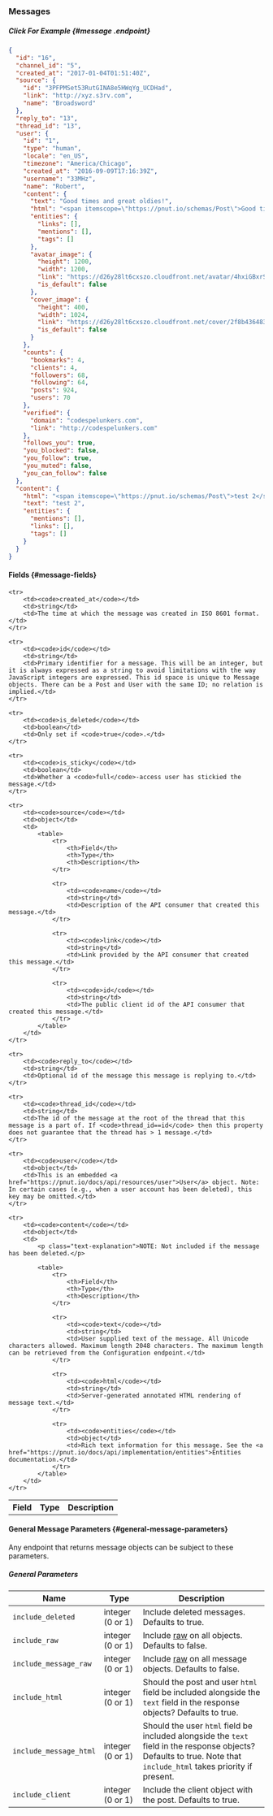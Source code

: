### Messages



##### Click For Example [<i class="fa fa-paragraph" aria-hidden="true"></i>](#message) {#message .endpoint}

```json
{
  "id": "16",
  "channel_id": "5",
  "created_at": "2017-01-04T01:51:40Z",
  "source": {
    "id": "3PFPMSet53RutGINA8e5HWqYg_UCDHad",
    "link": "http://xyz.s3rv.com",
    "name": "Broadsword"
  },
  "reply_to": "13",
  "thread_id": "13",
  "user": {
    "id": "1",
    "type": "human",
    "locale": "en_US",
    "timezone": "America/Chicago",
    "created_at": "2016-09-09T17:16:39Z",
    "username": "33MHz",
    "name": "Robert",
    "content": {
      "text": "Good times and great oldies!",
      "html": "<span itemscope=\"https://pnut.io/schemas/Post\">Good times and great oldies!</span>",
      "entities": {
        "links": [],
        "mentions": [],
        "tags": []
      },
      "avatar_image": {
        "height": 1200,
        "width": 1200,
        "link": "https://d26y28lt6cxszo.cloudfront.net/avatar/4hxiGBxrSHhBzcABGX45sJxcFsHEJ_1Kq2o04iZ2-siG--l1CONPCNRvzhwW1HWXQ3DqNxyvzj4LlY1x9EJ_Or1xGGqM9iAQxFnV1lIOx6hVnq6Tm6oX714IGgovER3dYC98oLsoj7ND",
        "is_default": false
      },
      "cover_image": {
        "height": 400,
        "width": 1024,
        "link": "https://d26y28lt6cxszo.cloudfront.net/cover/2f8b4364838cc35ea5461332cca072be1126ccbf47106353908ffbe6a994922c8086f31fff1d619d334db30240e7be474cde33e8598c172ec3d8826baf325c70d3fe897feb33",
        "is_default": false
      }
    },
    "counts": {
      "bookmarks": 4,
      "clients": 4,
      "followers": 68,
      "following": 64,
      "posts": 924,
      "users": 70
    },
    "verified": {
      "domain": "codespelunkers.com",
      "link": "http://codespelunkers.com"
    },
    "follows_you": true,
    "you_blocked": false,
    "you_follow": true,
    "you_muted": false,
    "you_can_follow": false
  },
  "content": {
    "html": "<span itemscope=\"https://pnut.io/schemas/Post\">test 2</span>",
    "text": "test 2",
    "entities": {
      "mentions": [],
      "links": [],
      "tags": []
    }
  }
}
```

#### Fields [<i class="fa fa-paragraph" aria-hidden="true"></i>](#message-fields) {#message-fields}

<table>
    <tr>
        <th>Field</th>
        <th>Type</th>
        <th>Description</th>
    </tr>

    <tr>
        <td><code>created_at</code></td>
        <td>string</td>
        <td>The time at which the message was created in ISO 8601 format.</td>
    </tr>

    <tr>
        <td><code>id</code></td>
        <td>string</td>
        <td>Primary identifier for a message. This will be an integer, but it is always expressed as a string to avoid limitations with the way JavaScript integers are expressed. This id space is unique to Message objects. There can be a Post and User with the same ID; no relation is implied.</td>
    </tr>

    <tr>
        <td><code>is_deleted</code></td>
        <td>boolean</td>
        <td>Only set if <code>true</code>.</td>
    </tr>

    <tr>
        <td><code>is_sticky</code></td>
        <td>boolean</td>
        <td>Whether a <code>full</code>-access user has stickied the message.</td>
    </tr>

    <tr>
        <td><code>source</code></td>
        <td>object</td>
        <td>
            <table>
                <tr>
                    <th>Field</th>
                    <th>Type</th>
                    <th>Description</th>
                </tr>

                <tr>
                    <td><code>name</code></td>
                    <td>string</td>
                    <td>Description of the API consumer that created this message.</td>
                </tr>

                <tr>
                    <td><code>link</code></td>
                    <td>string</td>
                    <td>Link provided by the API consumer that created this message.</td>
                </tr>

                <tr>
                    <td><code>id</code></td>
                    <td>string</td>
                    <td>The public client id of the API consumer that created this message.</td>
                </tr>
            </table>
        </td>
    </tr>

    <tr>
        <td><code>reply_to</code></td>
        <td>string</td>
        <td>Optional id of the message this message is replying to.</td>
    </tr>

    <tr>
        <td><code>thread_id</code></td>
        <td>string</td>
        <td>The id of the message at the root of the thread that this message is a part of. If <code>thread_id==id</code> then this property does not guarantee that the thread has > 1 message.</td>
    </tr>

    <tr>
        <td><code>user</code></td>
        <td>object</td>
        <td>This is an embedded <a href="https://pnut.io/docs/api/resources/user">User</a> object. Note: In certain cases (e.g., when a user account has been deleted), this key may be omitted.</td>
    </tr>

    <tr>
        <td><code>content</code></td>
        <td>object</td>
        <td>
            <p class="text-explanation">NOTE: Not included if the message has been deleted.</p>

            <table>
                <tr>
                    <th>Field</th>
                    <th>Type</th>
                    <th>Description</th>
                </tr>

                <tr>
                    <td><code>text</code></td>
                    <td>string</td>
                    <td>User supplied text of the message. All Unicode characters allowed. Maximum length 2048 characters. The maximum length can be retrieved from the Configuration endpoint.</td>
                </tr>

                <tr>
                    <td><code>html</code></td>
                    <td>string</td>
                    <td>Server-generated annotated HTML rendering of message text.</td>
                </tr>

                <tr>
                    <td><code>entities</code></td>
                    <td>object</td>
                    <td>Rich text information for this message. See the <a href="https://pnut.io/docs/api/implementation/entities">Entities documentation.</td>
                </tr>
            </table>
        </td>
    </tr>
</table>


#### General Message Parameters [<i class="fa fa-paragraph" aria-hidden="true"></i>](#general-message-parameters) {#general-message-parameters}

Any endpoint that returns message objects can be subject to these parameters.

##### General Parameters

Name|Type|Description
-|-|-
`include_deleted`|integer (0 or 1)|Include deleted messages. Defaults to true.
`include_raw`|integer (0 or 1)|Include [raw](../implementation/raw) on all objects. Defaults to false.
`include_message_raw`|integer (0 or 1)|Include [raw](../implementation/raw) on all message objects. Defaults to false.
`include_html`|integer (0 or 1)|Should the post and user `html` field be included alongside the `text` field in the response objects? Defaults to true.
`include_message_html`|integer (0 or 1)|Should the user `html` field be included alongside the `text` field in the response objects? Defaults to true. Note that `include_html` takes priority if present.
`include_client`|integer (0 or 1)|Include the client object with the post. Defaults to true.